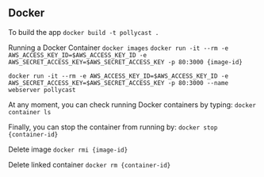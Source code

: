 

## Docker
To build the app
`docker build -t pollycast .`

Running a Docker Container
`docker images`
`docker run -it --rm -e AWS_ACCESS_KEY_ID=$AWS_ACCESS_KEY_ID -e AWS_SECRET_ACCESS_KEY=$AWS_SECRET_ACCESS_KEY -p 80:3000 {image-id}`

`docker run -it --rm -e AWS_ACCESS_KEY_ID=$AWS_ACCESS_KEY_ID -e AWS_SECRET_ACCESS_KEY=$AWS_SECRET_ACCESS_KEY -p 80:3000 --name webserver pollycast`

At any moment, you can check running Docker containers by typing:
`docker container ls`

Finally, you can stop the container from running by:
`docker stop {container-id}`

Delete image
`docker rmi {image-id}`

Delete linked container
`docker rm {container-id}`